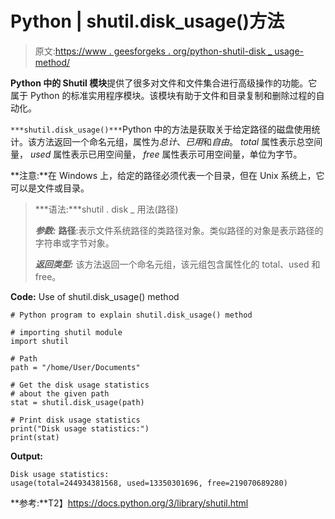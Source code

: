 # Python | shutil.disk_usage()方法

> 原文:[https://www . geesforgeks . org/python-shutil-disk _ usage-method/](https://www.geeksforgeeks.org/python-shutil-disk_usage-method/)

**Python 中的 Shutil 模块**提供了很多对文件和文件集合进行高级操作的功能。它属于 Python 的标准实用程序模块。该模块有助于文件和目录复制和删除过程的自动化。

`***shutil.disk_usage()***`Python 中的方法是获取关于给定路径的磁盘使用统计。该方法返回一个命名元组，属性为*总计*、*已用*和*自由*。 *total* 属性表示总空间量， *used* 属性表示已用空间量， *free* 属性表示可用空间量，单位为字节。

**注意:**在 Windows 上，给定的路径必须代表一个目录，但在 Unix 系统上，它可以是文件或目录。

> ***语法:***shutil . disk _ 用法(路径)
> 
> ***参数:***
> **路径**:表示文件系统路径的类路径对象。类似路径的对象是表示路径的字符串或字节对象。
> 
> ***返回类型:*** 该方法返回一个命名元组，该元组包含属性化的 total、used 和 free。

**Code:** Use of shutil.disk_usage() method

```
# Python program to explain shutil.disk_usage() method 

# importing shutil module 
import shutil

# Path
path = "/home/User/Documents"

# Get the disk usage statistics
# about the given path
stat = shutil.disk_usage(path)

# Print disk usage statistics
print("Disk usage statistics:")
print(stat)
```

**Output:**

```
Disk usage statistics:
usage(total=244934381568, used=13350301696, free=219070689280)

```

**参考:**T2】https://docs.python.org/3/library/shutil.html
